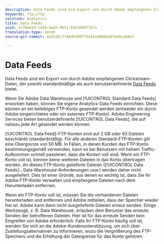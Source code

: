 ```yaml
---
description: Data Feeds sind ein Export von durch Adobe empfangenen Clickstream-Daten, der sowohl standardmäßige als auch benutzerdefinierte Data Feeds bietet.
keywords: ftp;sftp
solution: Analytics
title: Data Feeds
uuid: 3c70eea3-ca59-4aa5-9b11-64e1bb677bfa
translation-type: tm+mt
source-git-commit: a52516c7746db399ff54a1a4880eeb7ee0ca66e1

---
```



# Data Feeds

Data Feeds sind ein Export von durch Adobe empfangenen Clickstream-Daten, der sowohl standardmäßige als auch benutzerdefinierte [Data Feeds](/help/export/analytics-data-feed/data-feed-overview.md) bietet.

Wenn Sie Adobe Data Warehouse und [!UICONTROL Standard Data Feeds] erworben haben, können Sie eigene Analytics-Data Feeds einrichten. Diese können an ein beliebiges FTP-Konto gesendet werden (entweder ein durch Adobe eingerichtetes oder ein externes FTP-Konto). Adobe Engineering Services bieten benutzerdefinierte [!UICONTROL Data Feeds], die auf nahezu jede Art gesendet werden können.

[!UICONTROL Data Feed]-FTP-Konten sind auf 2 GB oder 63 Dateien beschränkt (standardmäßig). Für alle anderen Standard-FTP-Konten gilt eine Obergrenze von 50 MB. In Fällen, in denen Kunden das FTP-Konto bestimmungsgemäß verwenden, kann es bei Benutzern mit hohem Traffic-Aufkommen schnell passieren, dass die Konten voll sind. Wenn ein FTP-Konto voll ist, können keine weiteren Dateien in das Konto übertragen werden. An dieses FTP-Konto gelieferte Dateien ([!UICONTROL Data Feeds]-, Data Warehouse-Anforderungen usw.) werden daher nicht ausgeliefert. Dies ist einer Gründe, aus denen es wichtig ist, dass Sie Ihr Adobe FTP-Konto verwalten und empfangene Dateien nach dem Herunterladen entfernen.

Wenn ein FTP-Konto voll ist, müssen Sie die vorhandenen Dateien herunterladen und entfernen und Adobe mitteilen, dass der Speicher wieder frei ist. Adobe kann dann nicht ausgelieferte Dateien erneut senden. Einige Werkzeuge, z. B. Data Warehouse, erlauben dem Benutzer das erneute Senden der betroffenen Dateien. Hier ist für das erneute Senden kein Eingreifen von Adobe erforderlich. Falls Ihr FTP-Konto häufig voll ist, wenden Sie sich an die Adobe-Kundenunterstützung, um sich über Zustellungsalternativen zu informieren, wozu die Vergrößerung des FTP-Speichers und die Erhöhung der Dateigrenze für das Konto gehören.
